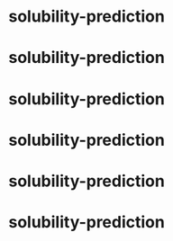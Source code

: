 # solubility-prediction
# solubility-prediction
# solubility-prediction
# solubility-prediction
# solubility-prediction
# solubility-prediction
